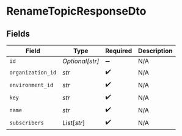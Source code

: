 # RenameTopicResponseDto


## Fields

| Field              | Type               | Required           | Description        |
| ------------------ | ------------------ | ------------------ | ------------------ |
| `id`               | *Optional[str]*    | :heavy_minus_sign: | N/A                |
| `organization_id`  | *str*              | :heavy_check_mark: | N/A                |
| `environment_id`   | *str*              | :heavy_check_mark: | N/A                |
| `key`              | *str*              | :heavy_check_mark: | N/A                |
| `name`             | *str*              | :heavy_check_mark: | N/A                |
| `subscribers`      | List[*str*]        | :heavy_check_mark: | N/A                |